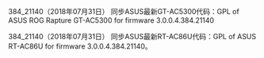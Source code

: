 384_21140（2018年07月31日）
同步ASUS最新GT-AC5300代码：GPL of ASUS ROG Rapture GT-AC5300 for firmware 3.0.0.4.384.21140

384_21140（2018年07月31日）
同步ASUS最新RT-AC86U代码：GPL of ASUS RT-AC86U for firmware 3.0.0.4.384.21140。